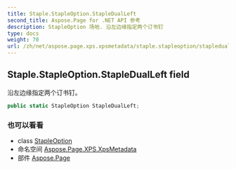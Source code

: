 ```yaml
---
title: Staple.StapleOption.StapleDualLeft
second_title: Aspose.Page for .NET API 参考
description: StapleOption 场地. 沿左边缘指定两个订书钉
type: docs
weight: 70
url: /zh/net/aspose.page.xps.xpsmetadata/staple.stapleoption/stapledualleft/
---
```

## Staple.StapleOption.StapleDualLeft field

沿左边缘指定两个订书钉。

```csharp
public static StapleOption StapleDualLeft;
```

### 也可以看看

* class [StapleOption](../)
* 命名空间 [Aspose.Page.XPS.XpsMetadata](../../staple.stapleoption/)
* 部件 [Aspose.Page](../../../)


